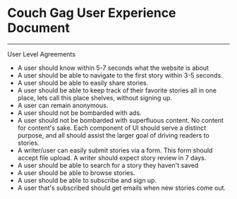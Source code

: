 # Couch Gag User Experience Document

---

User Level Agreements

- A user should know within 5-7 seconds what the website is about
- A user should be able to navigate to the first story within 3-5 seconds.
- A user should be able to easily share stories.
- A user should be able to keep track of their favorite stories all in one place, lets call this place shelves, without signing up.
- A user can remain anonymous.
- A user should not be bombarded with ads.
- A user should not be bombarded with superfluous content. No content for content's sake. Each component of UI should serve a distinct purpose, and all should assist the larger goal of driving readers to stories.
- A writer/user can easily submit stories via a form. This form should accept file upload. A writer should expect story review in 7 days.
- A user should be able to search for a story they haven't saved
- A user should be able to browse stories.
- A user should be able to subscribe and sign up. 
- A user that's subscribed should get emails when new stories come out.